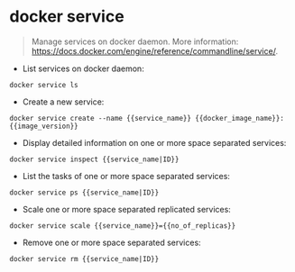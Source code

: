 # docker service

> Manage services on docker daemon.
> More information: <https://docs.docker.com/engine/reference/commandline/service/>.

- List services on docker daemon:

`docker service ls`

- Create a new service:

`docker service create --name {{service_name}} {{docker_image_name}}:{{image_version}}`

- Display detailed information on one or more space separated services:

`docker service inspect {{service_name|ID}}`

- List the tasks of one or more space separated services:

`docker service ps {{service_name|ID}}`

- Scale one or more space separated replicated services:

`docker service scale {{service_name}}={{no_of_replicas}}`

- Remove one or more space separated services:

`docker service rm {{service_name|ID}}`
